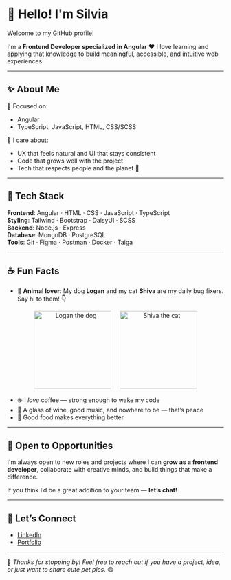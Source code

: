 # 👋 Hello! I'm Silvia  
Welcome to my GitHub profile!

I'm a **Frontend Developer specialized in Angular** ❤
I love learning and applying that knowledge to build meaningful, accessible, and intuitive web experiences.

---

## ✨ About Me

🎯 Focused on:
- Angular  
- TypeScript, JavaScript, HTML, CSS/SCSS

🧩 I care about:
- UX that feels natural and UI that stays consistent  
- Code that grows well with the project  
- Tech that respects people and the planet 🌱

---

## 🔧 Tech Stack

**Frontend**: Angular · HTML · CSS · JavaScript · TypeScript  
**Styling**: Tailwind · Bootstrap · DaisyUI · SCSS  
**Backend**: Node.js · Express  
**Database**: MongoDB · PostgreSQL  
**Tools**: Git · Figma · Postman · Docker · Taiga  

---


## ☕ Fun Facts

- 🐾 **Animal lover**: My dog **Logan** and my cat **Shiva** are my daily bug fixers.  
  Say hi to them! 👇

<p align="center">
  <img src="https://github.com/user-attachments/assets/b0fc1666-fd76-43c8-9b38-ae192f7fe542" alt="Logan the dog" width="180" />
  &nbsp;&nbsp;&nbsp;
  <img src="https://github.com/user-attachments/assets/3b4540ab-5897-4d51-83f3-e3040517e14e" alt="Shiva the cat" width="180" />
</p>

- ☕ I *love* coffee — strong enough to wake my code  
- 🍷 A glass of wine, good music, and nowhere to be — that’s peace  
- 🍝 Good food makes everything better  

---

## 💼 Open to Opportunities

I'm always open to new roles and projects where I can **grow as a frontend developer**, collaborate with creative minds, and build things that make a difference.

If you think I’d be a great addition to your team — **let’s chat!**

---

## 🔗 Let’s Connect

- [LinkedIn](https://www.linkedin.com/in/silviatuiran/)  
- [Portfolio](https://silviatuiranb.es/)

---

🌟 _Thanks for stopping by! Feel free to reach out if you have a project, idea, or just want to share cute pet pics._ 😄
